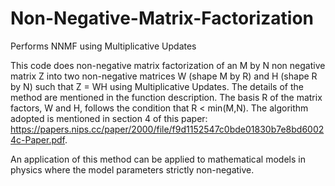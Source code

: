 # Non-Negative-Matrix-Factorization
Performs NNMF using Multiplicative Updates

This code does non-negative matrix factorization of an M by N non negative matrix Z into two non-negative matrices W (shape M by R) and H (shape R by N) such that 
Z = WH using Multiplicative Updates. The details of the method are mentioned in the function description. The basis R of the matrix factors, W and H, follows the condition that R < min(M,N). The algorithm adopted is mentioned in section 4 of this paper: https://papers.nips.cc/paper/2000/file/f9d1152547c0bde01830b7e8bd60024c-Paper.pdf.

An application of this method can be applied to mathematical models in physics where the model parameters strictly non-negative.
